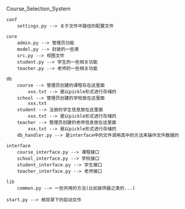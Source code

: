 Course_Selection_System

    conf
        settings.py --> 关于文件中路径的配置文件
    
    core
        admin.py --> 管理员功能
        model.py --> 封装的一些类
        src.py --> 视图文件
        student.py --> 学生的一些相关功能
        teacher.py --> 老师的一些相关功能
    
    db
        course --> 管理员创建的课程存在这里面
            xxx.txt --> 是以pickle形式进行存储的
        school --> 管理员创建的学校放在这里面
            xxx.txt
        student --> 注册的学生信息放在这里面
            xxx.txt --> 是以pickle形式进行存储的
        teacher --> 管理员创建的老师信息放在这里面
            xxx.txt --> 是以pickle形式进行存储的
        db_handler.py --> 是interface中的文件调用其中的方法来操作文件数据的
    
    interface
        course_interface.py --> 课程接口
        school_interface.py --> 学校接口
        student_interface.py --> 学生接口
        teacher_interface.py --> 老师接口
    
    lib
        common.py --> 一些共用的方法(比如装饰器之类的...)
    
    start.py --> 根目录下的启动文件



